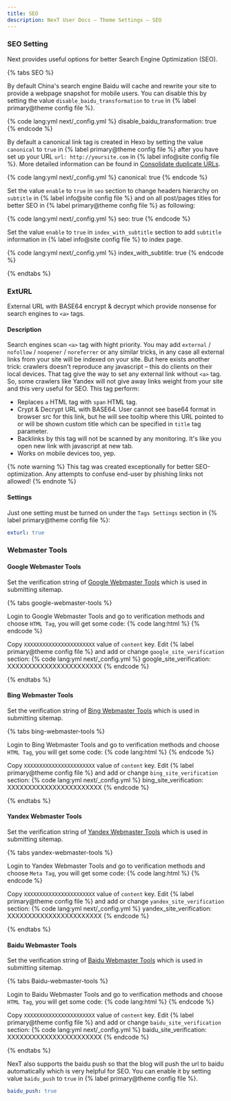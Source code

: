 ```yaml
---
title: SEO
description: NexT User Docs – Theme Settings – SEO
---
```


### SEO Setting

Next provides useful options for better Search Engine Optimization (SEO).

{% tabs SEO %}
<!-- tab <code>disable_baidu_transformation</code> -->
By default China's search engine Baidu will cache and rewrite your site to provide a webpage snapshot for mobile users. You can disable this by setting the value `disable_baidu_transformation` to `true` in {% label primary@theme config file %}.

{% code lang:yml next/_config.yml %}
disable_baidu_transformation: true
{% endcode %}
<!-- endtab -->

<!-- tab <code>canonical</code> -->
By default a canonical link tag is created in Hexo by setting the value `canonical` to `true` in {% label primary@theme config file %} after you have set up your URL `url: http://yoursite.com` in {% label info@site config file %}. More detailed information can be found in [Consolidate duplicate URLs](https://support.google.com/webmasters/answer/139066).

{% code lang:yml next/_config.yml %}
canonical: true
{% endcode %}
<!-- endtab -->

<!-- tab <code>seo</code> -->
Set the value `enable` to `true` in `seo` section to change headers hierarchy on `subtitle` in {% label info@site config file %} and on all post/pages titles for better SEO in {% label primary@theme config file %} as following:

{% code lang:yml next/_config.yml %}
seo: true
{% endcode %}
<!-- endtab -->

<!-- tab <code>index_with_subtitle</code> -->
Set the value `enable` to `true` in `index_with_subtitle` section to add `subtitle` information in {% label info@site config file %} to index page.

{% code lang:yml next/_config.yml %}
index_with_subtitle: true
{% endcode %}
<!-- endtab -->

{% endtabs %}

### ExtURL

External URL with BASE64 encrypt & decrypt which provide nonsense for search engines to `<a>` tags.

#### Description

Search engines scan `<a>` tag with hight priority. You may add `external` / `nofollow` / `noopener` / `noreferrer` or any similar tricks, in any case all external links from your site will be indexed on your site. But here exists another trick: crawlers doesn't reproduce any javascript – this do clients on their local devices.
That tag give the way to set any external link without `<a>` tag. So, some crawlers like Yandex will not give away links weight from your site and this very useful for SEO. This tag perform:

* Replaces `a` HTML tag with `span` HTML tag.
* Crypt & Decrypt URL with BASE64. User cannot see base64 format in browser src for this link, but he will see tooltip where this URL pointed to or will be shown custom title which can be specified in `title` tag parameter.
* Backlinks by this tag will not be scanned by any monitoring. It's like you open new link with javascript at new tab.
* Works on mobile devices too, yep.

{% note warning %}
This tag was created exceptionally for better SEO-optimization. Any attempts to confuse end-user by phishing links not allowed!
{% endnote %}

#### Settings
Just one setting must be turned on under the `Tags Settings` section in {% label primary@theme config file %}:

```yml next/_config.yml
exturl: true
```

### Webmaster Tools

#### Google Webmaster Tools

Set the verification string of [Google Webmaster Tools](https://www.google.com/webmasters/tools) which is used in submitting sitemap.

{% tabs google-webmaster-tools %}
<!-- tab Get Verification Code → -->
Login to Google Webmaster Tools and go to verification methods and choose `HTML Tag`, you will get some code:
{% code lang:html %}
<meta name="google-site-verification" content="XXXXXXXXXXXXXXXXXXXXXXX" />
{% endcode %}
<!-- endtab -->

<!-- tab NexT Config -->
Copy `XXXXXXXXXXXXXXXXXXXXXXX` value of `content` key.
Edit {% label primary@theme config file %} and add or change `google_site_verification` section:
{% code lang:yml next/_config.yml %}
google_site_verification: XXXXXXXXXXXXXXXXXXXXXXX
{% endcode %}
<!-- endtab -->
{% endtabs %}

#### Bing Webmaster Tools

Set the verification string of [Bing Webmaster Tools](https://www.bing.com/webmaster/) which is used in submitting sitemap.

{% tabs bing-webmaster-tools %}
<!-- tab Get Verification Code → -->
Login to Bing Webmaster Tools and go to verification methods and choose `HTML Tag`, you will get some code:
{% code lang:html %}
<meta name="msvalidate.01" content="XXXXXXXXXXXXXXXXXXXXXXX" />
{% endcode %}
<!-- endtab -->

<!-- tab NexT Config -->
Copy `XXXXXXXXXXXXXXXXXXXXXXX` value of `content` key.
Edit {% label primary@theme config file %} and add or change `bing_site_verification` section:
{% code lang:yml next/_config.yml %}
bing_site_verification: XXXXXXXXXXXXXXXXXXXXXXX
{% endcode %}
<!-- endtab -->
{% endtabs %}

#### Yandex Webmaster Tools

Set the verification string of [Yandex Webmaster Tools](https://webmaster.yandex.ru/) which is used in submitting sitemap.

{% tabs yandex-webmaster-tools %}
<!-- tab Get Verification Code → -->
Login to Yandex Webmaster Tools and go to verification methods and choose `Meta Tag`, you will get some code:
{% code lang:html %}
<meta name="yandex-verification" content="XXXXXXXXXXXXXXXXXXXXXXX" />
{% endcode %}
<!-- endtab -->

<!-- tab NexT Config -->
Copy `XXXXXXXXXXXXXXXXXXXXXXX` value of `content` key.
Edit {% label primary@theme config file %} and add or change `yandex_site_verification` section:
{% code lang:yml next/_config.yml %}
yandex_site_verification: XXXXXXXXXXXXXXXXXXXXXXX
{% endcode %}
<!-- endtab -->
{% endtabs %}

#### Baidu Webmaster Tools

Set the verification string of [Baidu Webmaster Tools](https://ziyuan.baidu.com/site/) which is used in submitting sitemap.

{% tabs Baidu-webmaster-tools %}
<!-- tab Get Verification Code → -->
Login to Baidu Webmaster Tools and go to verification methods and choose `HTML Tag`, you will get some code:
{% code lang:html %}
<meta name="baidu-site-verification" content="XXXXXXXXXXXXXXXXXXXXXXX" />
{% endcode %}
<!-- endtab -->

<!-- tab NexT Config -->
Copy `XXXXXXXXXXXXXXXXXXXXXXX` value of `content` key.
Edit {% label primary@theme config file %} and add or change `baidu_site_verification` section:
{% code lang:yml next/_config.yml %}
baidu_site_verification: XXXXXXXXXXXXXXXXXXXXXXX
{% endcode %}
<!-- endtab -->
{% endtabs %}

NexT also supports the baidu push so that the blog will push the url to baidu automatically which is very helpful for SEO. You can enable it by setting value `baidu_push` to `true` in {% label primary@theme config file %}.

```yml next/_config.yml
baidu_push: true
```
